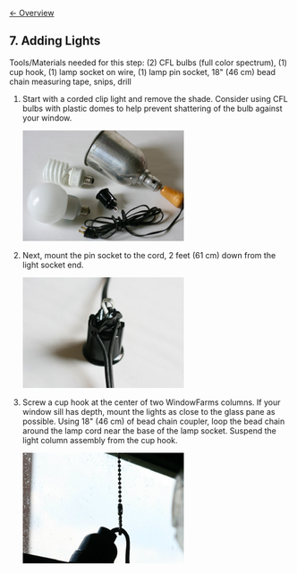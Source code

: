 [&larr; Overview](index.md)

## 7. Adding Lights

Tools/Materials needed for this step:
(2) CFL bulbs (full color spectrum), (1) cup hook, (1) lamp socket on wire, (1) lamp pin socket, 18" (46 cm) bead chain measuring tape, snips, drill

1. Start with a corded clip light and remove the shade. Consider using CFL bulbs with plastic domes to help prevent shattering of the bulb against your window.

    ![](images/7_0.jpg)

2. Next, mount the pin socket to the cord, 2 feet (61 cm) down from the light socket end.

    ![](images/7_1.jpg)

3. Screw a cup hook at the center of two WindowFarms columns. If your window sill has depth, mount the lights as close to the glass pane as possible. Using 18" (46 cm) of bead chain coupler, loop the bead chain around the lamp cord near the base of the lamp socket. Suspend the light column assembly from the cup hook.

    ![](images/7_2.jpg)
